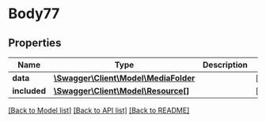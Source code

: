 # Body77

## Properties
Name | Type | Description | Notes
------------ | ------------- | ------------- | -------------
**data** | [**\Swagger\Client\Model\MediaFolder**](MediaFolder.md) |  | [optional] 
**included** | [**\Swagger\Client\Model\Resource[]**](Resource.md) |  | [optional] 

[[Back to Model list]](../../README.md#documentation-for-models) [[Back to API list]](../../README.md#documentation-for-api-endpoints) [[Back to README]](../../README.md)

